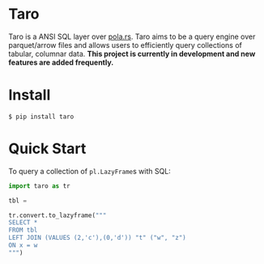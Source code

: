 # Taro

Taro is a ANSI SQL layer over [pola.rs](https://github.com/pola-rs/polars). Taro aims to be a query engine over parquet/arrow files and allows users to efficiently query collections of tabular, columnar data. **This project is currently in development and new features are added frequently.**

# Install

```
$ pip install taro
```

# Quick Start

To query a collection of `pl.LazyFrame`s with SQL:

```python
import taro as tr

tbl =

tr.convert.to_lazyframe("""
SELECT *
FROM tbl
LEFT JOIN (VALUES (2,'c'),(0,'d')) "t" ("w", "z")
ON x = w
""")
```
